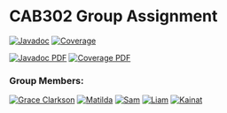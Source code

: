 <h1>CAB302 Group Assignment</h1>

[![Javadoc](https://img.shields.io/badge/javadoc-online-brightgreen)](https://cab302-team.github.io/Cab302-teams-project/javadoc/index.html)
[![Coverage](https://img.shields.io/badge/test%20coverage-online-brightgreen)](https://cab302-team.github.io/Cab302-teams-project/coverage/index.html)

[![Javadoc PDF](https://img.shields.io/badge/Javadoc-PDF-brightgreen)](https://cab302-team.github.io/Cab302-teams-project/blob/documentation/documentation-and-test-coverage/javadoc.pdf)
[![Coverage PDF](https://img.shields.io/badge/Coverage-PDF-brightgreen)](https://cab302-team.github.io/Cab302-teams-project/blob/documentation/documentation-and-test-coverage/test-coverage.pdf)


<h3> Group Members: </h3>

[![Grace Clarkson](https://img.shields.io/badge/-Grace%20Clarkson-915700?style=for-the-badge&logo=github&logoColor=white)](https://github.com/Clarkson1415)
[![Matilda](https://img.shields.io/badge/-Matilda-915700?style=for-the-badge&logo=github&logoColor=white)](https://github.com/matilda-greening)
[![Sam](https://img.shields.io/badge/-Sam-915700?style=for-the-badge&logo=github&logoColor=white)](https://github.com/SamLianos)
[![Liam](https://img.shields.io/badge/-Liam-915700?style=for-the-badge&logo=github&logoColor=white)](https://github.com/LC-QUT)
[![Kainat](https://img.shields.io/badge/-Kainat-915700?style=for-the-badge&logo=github&logoColor=white)](https://github.com/Kainat-10)